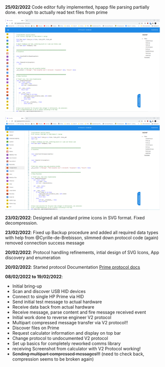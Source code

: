 **25/02/2022**
Code editor fully implemented, hpapp file parsing partially done. enough to actually read text files from prime

![ide](https://github.com/BeatSkip/PrimeDev/blob/master/img/screenshot_ide1.png?raw=true)

![ide expanded](https://github.com/BeatSkip/PrimeDev/blob/master/img/screenshot_ide2.png?raw=true)

  

**23/02/2022**: Designed all standard prime icons in SVG format. Fixed decompression.

**23/02/2022**: Fixed up Backup procedure and added all required data types with help from @Cyrille-de-Brebisson, slimmed down protocol code (again) removed connection success message

**20/02/2022**:  Protocol handling refinements, intial design of SVG Icons, App discovery and enumeration

**20/02/2022**: Started protocol Documentation [Prime protocol docs](https://github.com/BeatSkip/PrimeDev/wiki/HP-Prime---USB-HID-Packetizing-protocol)


  
**08/02/2022 to 19/02/2022**:
- Initial bring-up
- Scan and discover USB HID devices
- Connect to single HP Prime via HID
- Send initial test message to actual hardware
- Receive data back from actual hardware
- Receive message, parse content and fire message received event
- Initial work done to reverse engineer V2 protocol
- Multipart compressed message transfer via V2 protocol!!
- Discover files on Prime
- Request calculator information and display on top bar
- Change protocol to undocumented V2 protocol
- Set up basics for completely reworked comms library
- receiving Screenshot from calculator with V2 Protocol working!
- ~~Sending multipart compressed messages!!!~~ (need to check back, compression seems to be broken again)
